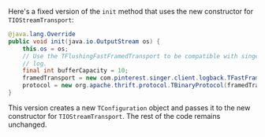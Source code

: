 Here's a fixed version of the `init` method that uses the new constructor for `TIOStreamTransport`:

```java
@java.lang.Override
public void init(java.io.OutputStream os) {
    this.os = os;
    // Use the TFlushingFastFramedTransport to be compatible with singer_thrift
    // log.
    final int bufferCapacity = 10;
    framedTransport = new com.pinterest.singer.client.logback.TFastFramedTransport(new org.apache.thrift.transport.TIOStreamTransport(new org.apache.thrift.transport.TConfiguration(), os), bufferCapacity);
    protocol = new org.apache.thrift.protocol.TBinaryProtocol(framedTransport);
}
```

This version creates a new `TConfiguration` object and passes it to the new constructor for `TIOStreamTransport`. The rest of the code remains unchanged.